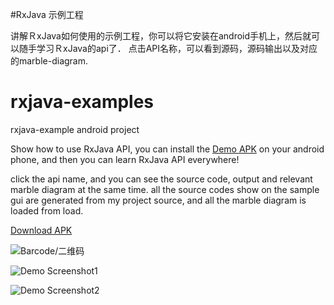 #RxJava 示例工程

讲解ＲxJava如何使用的示例工程，你可以将它安装在android手机上，然后就可以随手学习ＲxJava的api了．
点击API名称，可以看到源码，源码输出以及对应的marble-diagram.


# rxjava-examples
rxjava-example android project

Show how to use RxJava API, you can install the [Demo APK]() on your android phone, and then you
can learn RxJava API everywhere!

click the api name, and you can see the source code, output and relevant marble diagram at the same time.
all the source codes show on the sample gui are generated from my project source, and all the marble diagram is loaded from 
load.

[Download APK](https://raw.githubusercontent.com/wiki/leeowenowen/rxjava-examples/apk/app-debug.apk)


![Barcode/二维码](https://raw.githubusercontent.com/wiki/leeowenowen/rxjava-examples/res/barcode.png)

![Demo Screenshot1](https://raw.githubusercontent.com/wiki/leeowenowen/rxjava-examples/res/rxjava-1.png)


![Demo Screenshot2](https://raw.githubusercontent.com/wiki/leeowenowen/rxjava-examples/res/rxjava-2.png)
